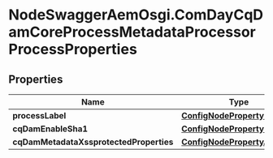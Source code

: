 # NodeSwaggerAemOsgi.ComDayCqDamCoreProcessMetadataProcessorProcessProperties

## Properties

Name | Type | Description | Notes
------------ | ------------- | ------------- | -------------
**processLabel** | [**ConfigNodePropertyString**](ConfigNodePropertyString.md) |  | [optional] 
**cqDamEnableSha1** | [**ConfigNodePropertyBoolean**](ConfigNodePropertyBoolean.md) |  | [optional] 
**cqDamMetadataXssprotectedProperties** | [**ConfigNodePropertyArray**](ConfigNodePropertyArray.md) |  | [optional] 


